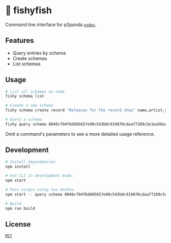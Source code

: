 # 🐡 fishyfish

Command line interface for p2panda [`nodes`](https://github.com/p2panda/aquadoggo).

## Features

- Query entries by schema
- Create schemas
- List schemas

## Usage

```bash
# List all schemas on node
fishy schema list

# Create a new schema
fishy schema create record "Releases for the record shop" name,artist,year,price

# Query a schema
fishy query schema 0040cf94f6d605657e90c543b0c919070cdaaf7209c5e1ea58acb8f3568fa2114268dc9ac3bafe12af277d286fce7dc59b7c0c348973c4e9dacbe79485e56ac2a702
```

Omit a command's parameters to see a more detailed usage reference.

## Development

```bash
# Install dependencies
npm install

# Use CLI in development mode.
npm start

# Pass <args> using two dashes.
npm start -- query schema 0040cf94f6d605657e90c543b0c919070cdaaf7209c5e1ea58acb8f3568fa2114268dc9ac3bafe12af277d286fce7dc59b7c0c348973c4e9dacbe79485e56ac2a702 --node https://welle.liebechaos.org/ --long

# Build
npm run build
```

## License

[`MIT`](LICENSE)
